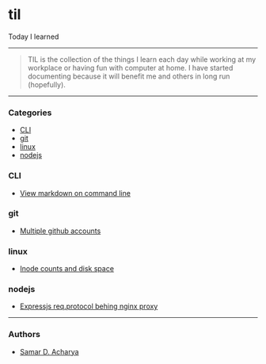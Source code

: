 # til
Today I learned

---

> TIL is the collection of the things I learn each day while working at my workplace or having fun with computer at home. I have started documenting because it will benefit me and others in long run (hopefully).

---

### Categories

- [CLI](#cli)
- [git](#git)
- [linux](#linux)
- [nodejs](#nodejs)

### CLI

- [View markdown on command line](cli/markdown-viewer-cli.md)

### git

- [Multiple github accounts](git/work-with-multiple-github-accounts.md)

### linux

- [Inode counts and disk space](linux/inode-counts-disk-space.md)

### nodejs

- [Expressjs req.protocol behing nginx proxy](nodejs/nodejs-req-protocol-with-nginx-proxy.md)

---

### Authors
- [Samar D. Acharya](https://github.com/techgaun)
